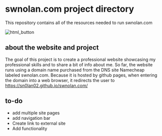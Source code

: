 # swnolan.com project directory
This repository contains all of the resources needed to run swnolan.com

![html_button](https://img.shields.io/badge/logo=html5&labelColor=#E34F26&logoColor=#E34F26)

## about the website and project
The goal of this project is to create a professional website showcasing my professional skills and to share a bit of info about me. So far, the website runs using a domain name purchased from the DNS site Namecheap labeled swnolan.com. Because it is hosted by github pages, when entering the domain into a web browser, it redirects the user to https://sn0lan02.github.io/swnolan.com/

## to-do
- add multiple site pages
- add navigation bar
- Create link to external site
- Add functionality